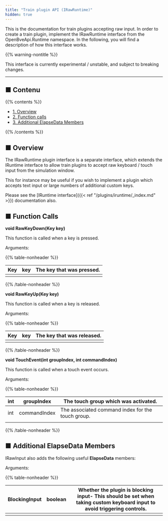 ```yaml
---
title: "Train plugin API (IRawRuntime)"
hidden: true
---
```


This is the documentation for train plugins accepting raw input. In order to create a train plugin, implement the IRawRuntime interface from the OpenBveApi.Runtime namespace. In the following, you will find a description of how this interface works.

{{% warning-nontitle %}}

This interface is currently experimental / unstable, and subject to breaking changes.

------

## ■ Contenu

{{% contents %}}

- [1. Overview](#overview)
- [2. Function calls](#functions)
- [3. Additional ElapseData Members](#elapse)

{{% /contents %}}

## <a name="overview"></a>■ Overview

The IRawRuntime plugin interface is a separate interface, which extends the IRuntime interface to allow train plugins to accept raw keyboard / touch input from the simulation window.

This for instance may be useful if you wish to implement a plugin which accepts text input or large numbers of additional custom keys.

Please see the [IRuntime interface]({{< ref "/plugins/iruntime/_index.md" >}}) documentation also.

## <a name="functions"></a>■ Function Calls

**void RawKeyDown(Key key)**

This function is called when a key is pressed.

Arguments:  

{{% table-nonheader %}}

| Key | key  | The key that was pressed. |
| --- | ---- | ------------------------- |
|     |      |                           |

{{% /table-nonheader %}}

**void RawKeyUp(Key key)**

This function is called when a key is released.

Arguments:  

{{% table-nonheader %}}

| Key | key  | The key that was released. |
| --- | ---- | -------------------------- |
|     |      |                            |

{{% /table-nonheader %}}

**void TouchEvent(int groupIndex, int commandIndex)**

This function is called when a touch event occurs.

Arguments:  

{{% table-nonheader %}}

| int | groupIndex    | The touch group which was activated.              |
| --- | ------------- | ------------------------------------------------- |
| int | commandIndex  | The associated command index for the touch group. |
|     |               |                                                   |

{{% /table-nonheader %}}

## <a name="elapse"></a>■ Additional ElapseData Members

IRawInput also adds the following useful **ElapseData** members:

Arguments:  

{{% table-nonheader %}}

| BlockingInput | boolean  | Whether the plugin is blocking input- This should be set when taking custom keyboard input to avoid triggering controls. |
| ------------- | -------- | ------------------------------------------------------------------------------------------------------------------------ |
|               |          |                                                                                                                          |
